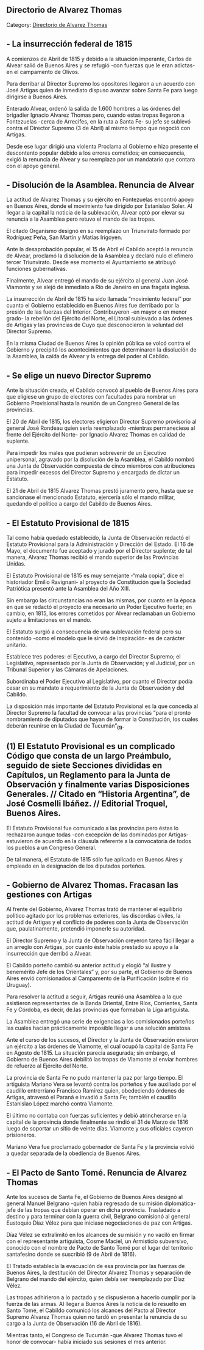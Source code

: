 ## Directorio de Alvarez Thomas

Category: [Directorio de Alvarez Thomas](http://descubrircorrientes.com.ar/2012/index.php/2988-historia-desde-1814-hasta-la-guerra-de-la-triple-alianza/corrientes-abraza-la-causa-artiguista-1814-1821/la-politica-dictatorial-de-buenos-aires-y-el-fatalismo-historico/directorio-de-alvarez-thomas)

## **\- La insurrección federal de 1815**

A comienzos de Abril de 1815 y debido a la situación imperante, Carlos de Alvear salió de Buenos Aires y se refugió -con fuerzas que le eran adictas- en el campamento de Olivos.

Para derribar al Director Supremo los opositores llegaron a un acuerdo con José Artigas quien de inmediato dispuso avanzar sobre Santa Fe para luego dirigirse a Buenos Aires.

Enterado Alvear, ordenó la salida de 1.600 hombres a las órdenes del brigadier Ignacio Alvarez Thomas pero, cuando estas tropas llegaron a Fontezuelas -cerca de Arrecifes, en la ruta a Santa Fe- su jefe se sublevó contra el Director Supremo (3 de Abril) al mismo tiempo que negoció con Artigas.

Desde ese lugar dirigió una violenta Proclama al Gobierno e hizo presente el descontento popular debido a los errores cometidos; en consecuencia, exigió la renuncia de Alvear y su reemplazo por un mandatario que contara con el apoyo general.

## **\- Disolución de la Asamblea. Renuncia de Alvear**

La actitud de Alvarez Thomas y su ejército en Fontezuelas encontró apoyo en Buenos Aires, donde el movimiento fue dirigido por Estanislao Soler. Al llegar a la capital la noticia de la sublevación, Alvear optó por elevar su renuncia a la Asamblea pero retuvo el mando de las tropas.

El citado Organismo designó en su reemplazo un Triunvirato formado por Rodríguez Peña, San Martín y Matías Irigoyen.

Ante la desaprobación popular, el 15 de Abril el Cabildo aceptó la renuncia de Alvear, proclamó la disolución de la Asamblea y declaró nulo el efímero tercer Triunvirato. Desde ese momento el Ayuntamiento se atribuyó funciones gubernativas.

Finalmente, Alvear entregó el mando de su ejército al general Juan José Viamonte y se alejó de inmediato a Río de Janeiro en una fragata inglesa.

La insurrección de Abril de 1815 ha sido llamada “movimiento federal” por cuanto el Gobierno establecido en Buenos Aires fue derribado por la presión de las fuerzas del Interior. Contribuyeron -en mayor o en menor grado- la rebelión del Ejército del Norte, el Litoral sublevado a las órdenes de Artigas y las provincias de Cuyo que desconocieron la voluntad del Director Supremo.

En la misma Ciudad de Buenos Aires la opinión pública se volcó contra el Gobierno y precipitó los acontecimientos que determinaron la disolución de la Asamblea, la caída de Alvear y la entrega del poder al Cabildo.

## **\- Se elige un nuevo Director Supremo**

Ante la situación creada, el Cabildo convocó al pueblo de Buenos Aires para que eligiese un grupo de electores con facultades para nombrar un Gobierno Provisional hasta la reunión de un Congreso General de las provincias.

El 20 de Abril de 1815, los electores eligieron Director Supremo provisorio al general José Rondeau quien sería reemplazado -mientras permaneciese al frente del Ejército del Norte- por Ignacio Alvarez Thomas en calidad de suplente.

Para impedir los males que pudieran sobrevenir de un Ejecutivo unipersonal, agravado por la disolución de la Asamblea, el Cabildo nombró una Junta de Observación compuesta de cinco miembros con atribuciones para impedir excesos del Director Supremo y encargada de dictar un Estatuto.

El 21 de Abril de 1815 Alvarez Thomas prestó juramento pero, hasta que se sancionase el mencionado Estatuto, ejercería sólo el mando militar, quedando el político a cargo del Cabildo de Buenos Aires.

## **\- El Estatuto Provisional de 1815**

Tal como había quedado establecido, la Junta de Observación redactó el Estatuto Provisional para la Administración y Dirección del Estado. El 16 de Mayo, el documento fue aceptado y jurado por el Director suplente; de tal manera, Alvarez Thomas recibió el mando superior de las Provincias Unidas.

El Estatuto Provisional de 1815 es muy semejante -“mala copia”, dice el historiador Emilio Ravignani- al proyecto de Constitución que la Sociedad Patriótica presentó ante la Asamblea del Año XIII.

Sin embargo las circunstancias no eran las mismas, por cuanto en la época en que se redactó el proyecto era necesario un Poder Ejecutivo fuerte; en cambio, en 1815, los errores cometidos por Alvear reclamaban un Gobierno sujeto a limitaciones en el mando.

El Estatuto surgió a consecuencia de una sublevación federal pero su contenido -como el modelo que le sirvió de inspiración- es de carácter unitario.

Establece tres poderes: el Ejecutivo, a cargo del Director Supremo; el Legislativo, representado por la Junta de Observación; y el Judicial, por un Tribunal Superior y las Cámaras de Apelaciones.

Subordinaba el Poder Ejecutivo al Legislativo, por cuanto el Director podía cesar en su mandato a requerimiento de la Junta de Observación y del Cabildo.

La disposición más importante del Estatuto Provisional es la que concedía al Director Supremo la facultad de convocar a las provincias “para el pronto nombramiento de diputados que hayan de formar la Constitución, los cuales deberán reunirse en la Ciudad de Tucumán”<sub><strong>(1)</strong></sub>.

## **(1)** El Estatuto Provisional es un complicado Código que consta de un largo Preámbulo, seguido de siete Secciones divididas en Capítulos, un Reglamento para la Junta de Observación y finalmente varias Disposiciones Generales. // Citado en “Historia Argentina”, de José Cosmelli Ibáñez. // Editorial Troquel, Buenos Aires.

El Estatuto Provisional fue comunicado a las provincias pero éstas lo rechazaron aunque todas -con excepción de las dominadas por Artigas- estuvieron de acuerdo en la cláusula referente a la convocatoria de todos los pueblos a un Congreso General.

De tal manera, el Estatuto de 1815 sólo fue aplicado en Buenos Aires y empleado en la designación de los diputados porteños.

## **\- Gobierno de Alvarez Thomas. Fracasan las gestiones con Artigas**

Al frente del Gobierno, Alvarez Thomas trató de mantener el equilibrio político agitado por los problemas exteriores, las discordias civiles, la actitud de Artigas y el conflicto de poderes con la Junta de Observación que, paulatinamente, pretendió imponerle su autoridad.

El Director Supremo y la Junta de Observación creyeron tarea fácil llegar a un arreglo con Artigas, por cuanto éste había prestado su apoyo a la insurrección que derribó a Alvear.

El Cabildo porteño cambió su anterior actitud y elogió “al ilustre y benemérito Jefe de los Orientales” y, por su parte, el Gobierno de Buenos Aires envió comisionados al Campamento de la Purificación (sobre el río Uruguay).

Para resolver la actitud a seguir, Artigas reunió una Asamblea a la que asistieron representantes de la Banda Oriental, Entre Ríos, Corrientes, Santa Fe y Córdoba, es decir, de.las provincias que formaban la Liga artiguista.

La Asamblea entregó una serie de exigencias a los comisionados porteños las cuales hacían prácticamente imposible llegar a una solución amistosa.

Ante el curso de los sucesos, el Director y la Junta de Observación enviaron un ejército a las órdenes de Viamonte, el cual ocupó la capital de Santa Fe en Agosto de 1815. La situación parecía asegurada; sin embargo, el Gobierno de Buenos Aires debilitó las tropas de Viamonte al enviar hombres de refuerzo al Ejército del Norte.

La provincia de Santa Fe no pudo mantener la paz por largo tiempo. El artiguista Mariano Vera se levantó contra los porteños y fue auxiliado por el caudillo entrerriano Francisco Ramírez quien, obedeciendo órdenes de Artigas, atravesó el Paraná e invadió a Santa Fe; también el caudillo Estanislao López marchó contra Viamonte.

El último no contaba con fuerzas suficientes y debió atrincherarse en la capital de la provincia donde finalmente se rindió el 31 de Marzo de 1816 luego de soportar un sitio de veinte días. Viamonte y sus oficiales cayeron prisioneros.

Mariano Vera fue proclamado gobernador de Santa Fe y la provincia volvió a quedar separada de la obediencia de Buenos Aires.

## **\- El Pacto de Santo Tomé. Renuncia de Alvarez Thomas**

Ante los sucesos de Santa Fe, el Gobierno de Buenos Aires designó al general Manuel Belgrano -quien había regresado de su misión diplomática- jefe de las tropas que debían operar en dicha provincia. Trasladado a destino y para terminar con la guerra civil, Belgrano comisionó al general Eustoquio Díaz Vélez para que iniciase negociaciones de paz con Artigas.

Díaz Vélez se extralimitó en los alcances de su misión y no vaciló en firmar con el representante artiguista, Cosme Maciel, un Armisticio subversivo, conocido con el nombre de Pacto de Santo Tomé por el lugar del territorio santafesino donde se suscribió (9 de Abril de 1816).

El Tratado establecía la evacuación de esa provincia por las fuerzas de Buenos Aires, la destitución del Director Alvarez Thomas y separación de Belgrano del mando del ejército, quien debía ser reemplazado por Díaz Vélez.

Las tropas adhirieron a lo pactado y se dispusieron a hacerlo cumplir por la fuerza de las armas. Al llegar a Buenos Aires la noticia de lo resuelto en Santo Tomé, el Cabildo comunicó los alcances del Pacto al Director Supremo Alvarez Thomas quien no tardó en presentar la renuncia de su cargo a la Junta de Observación (16 de Abril de 1816).

Mientras tanto, el Congreso de Tucumán -que Alvarez Thomas tuvo el honor de convocar- había iniciado sus sesiones el mes anterior.